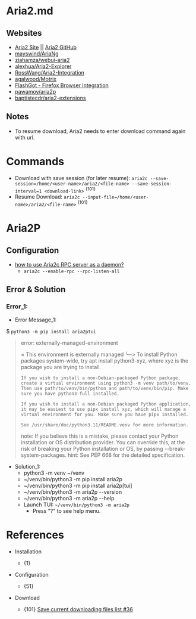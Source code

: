 # Aria2.md

## Websites
* [Aria2 Site](https://aria2.github.io/) || [Aria2 GitHub](https://github.com/aria2/aria2)
* [mayswind/AriaNg](https://github.com/mayswind/AriaNg)
* [ziahamza/webui-aria2](https://github.com/ziahamza/webui-aria2)
* [alexhua/Aria2-Explorer](https://github.com/alexhua/Aria2-Explorer)
* [RossWang/Aria2-Integration](https://github.com/RossWang/Aria2-Integration)
* [agalwood/Motrix](https://github.com/agalwood/Motrix)
* [FlashGot - Firefox Browser Integration](https://flashgot.net/)
* [pawamoy/aria2p](https://github.com/pawamoy/aria2p)
* [baptistecdr/aria2-extensions](https://github.com/baptistecdr/aria2-extensions)

## Notes
* To resume download, Aria2 needs to enter download command again with url.

# Commands
* Download with save session (for later resume): `aria2c --save-session=/home/<user-name>/aria2/<file-name> --save-session-interval=1 <download-link>` <sup>{101}</sup>
* Resume Download: `aria2c --input-file=/home/<user-name>/aria2/<file-name>` <sup>{101}</sup>

# Aria2P

## Configuration

* [how to use Aria2c RPC server as a daemon?](https://stackoverflow.com/questions/62101819/how-to-use-aria2c-rpc-server-as-a-daemon)
  * `aria2c --enable-rpc --rpc-listen-all`

## Error & Solution

### Error_1:

* Error Message_1:

$ `python3 -m pip install aria2ptui`
> error: externally-managed-environment
> 
> × This environment is externally managed
> ╰─> To install Python packages system-wide, try apt install
>     python3-xyz, where xyz is the package you are trying to
>     install.
> 
>     If you wish to install a non-Debian-packaged Python package,
>     create a virtual environment using python3 -m venv path/to/venv.
>     Then use path/to/venv/bin/python and path/to/venv/bin/pip. Make
>     sure you have python3-full installed.
> 
>     If you wish to install a non-Debian packaged Python application,
>     it may be easiest to use pipx install xyz, which will manage a
>     virtual environment for you. Make sure you have pipx installed.
> 
>     See /usr/share/doc/python3.11/README.venv for more information.
> 
> note: If you believe this is a mistake, please contact your Python installation or OS distribution provider. You can override this, at the risk of breaking your Python installation or OS, by passing --break-system-packages.
> hint: See PEP 668 for the detailed specification.

* Solution_1:
  * python3 -m venv ~/venv
  * ~/venv/bin/python3 -m pip install aria2p
  * ~/venv/bin/python3 -m pip install aria2p[tui]
  * ~/venv/bin/python3 -m aria2p --version
  * ~/venv/bin/python3 -m aria2p --help
  * Launch TUI: `~/venv/bin/python3 -m aria2p`
    * Press "?" to see help menu.

# References

* Installation
  * {1}

* Configuration
  * {51}

* Download
  * {101} [Save current downloading files list #36](https://github.com/ziahamza/webui-aria2/issues/36)
